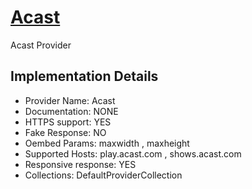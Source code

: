 # [Acast](https://play.acast.com)

Acast Provider

## Implementation Details

- Provider
Name: Acast
- Documentation: NONE
- HTTPS support: YES
- Fake Response: NO
- Oembed Params: maxwidth , maxheight
- Supported Hosts: play.acast.com , shows.acast.com
- Responsive response: YES
- Collections: DefaultProviderCollection


